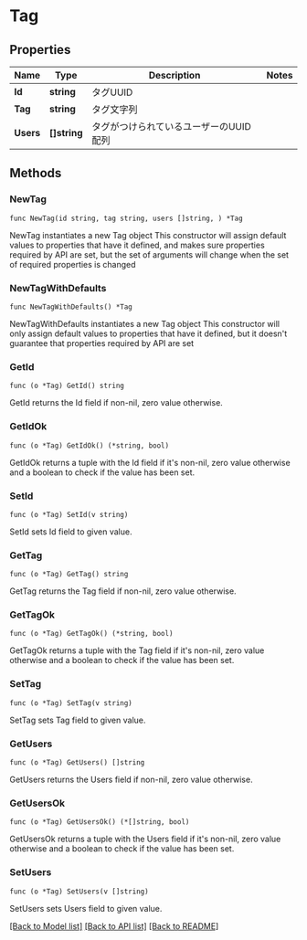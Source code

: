 # Tag

## Properties

Name | Type | Description | Notes
------------ | ------------- | ------------- | -------------
**Id** | **string** | タグUUID | 
**Tag** | **string** | タグ文字列 | 
**Users** | **[]string** | タグがつけられているユーザーのUUID配列 | 

## Methods

### NewTag

`func NewTag(id string, tag string, users []string, ) *Tag`

NewTag instantiates a new Tag object
This constructor will assign default values to properties that have it defined,
and makes sure properties required by API are set, but the set of arguments
will change when the set of required properties is changed

### NewTagWithDefaults

`func NewTagWithDefaults() *Tag`

NewTagWithDefaults instantiates a new Tag object
This constructor will only assign default values to properties that have it defined,
but it doesn't guarantee that properties required by API are set

### GetId

`func (o *Tag) GetId() string`

GetId returns the Id field if non-nil, zero value otherwise.

### GetIdOk

`func (o *Tag) GetIdOk() (*string, bool)`

GetIdOk returns a tuple with the Id field if it's non-nil, zero value otherwise
and a boolean to check if the value has been set.

### SetId

`func (o *Tag) SetId(v string)`

SetId sets Id field to given value.


### GetTag

`func (o *Tag) GetTag() string`

GetTag returns the Tag field if non-nil, zero value otherwise.

### GetTagOk

`func (o *Tag) GetTagOk() (*string, bool)`

GetTagOk returns a tuple with the Tag field if it's non-nil, zero value otherwise
and a boolean to check if the value has been set.

### SetTag

`func (o *Tag) SetTag(v string)`

SetTag sets Tag field to given value.


### GetUsers

`func (o *Tag) GetUsers() []string`

GetUsers returns the Users field if non-nil, zero value otherwise.

### GetUsersOk

`func (o *Tag) GetUsersOk() (*[]string, bool)`

GetUsersOk returns a tuple with the Users field if it's non-nil, zero value otherwise
and a boolean to check if the value has been set.

### SetUsers

`func (o *Tag) SetUsers(v []string)`

SetUsers sets Users field to given value.



[[Back to Model list]](../README.md#documentation-for-models) [[Back to API list]](../README.md#documentation-for-api-endpoints) [[Back to README]](../README.md)


